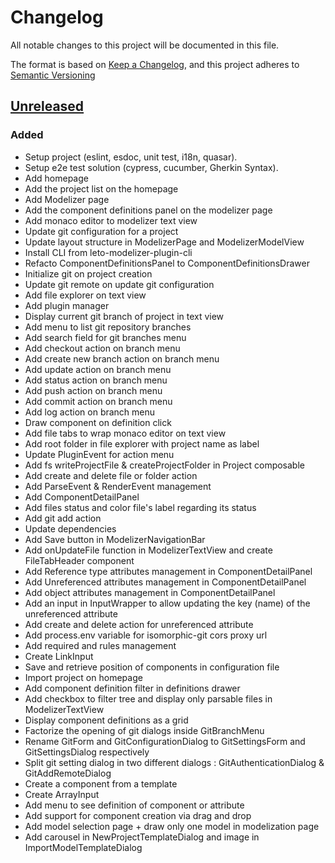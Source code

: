 # Changelog

All notable changes to this project will be documented in this file.

The format is based on [Keep a Changelog](https://keepachangelog.com/en/1.0.0/),
and this project adheres to [Semantic Versioning](https://semver.org/spec/v2.0.0.html)

## [Unreleased]

### Added

- Setup project (eslint, esdoc, unit test, i18n, quasar).
- Setup e2e test solution (cypress, cucumber, Gherkin Syntax).
- Add homepage
- Add the project list on the homepage
- Add Modelizer page
- Add the component definitions panel on the modelizer page
- Add monaco editor to modelizer text view
- Update git configuration for a project
- Update layout structure in ModelizerPage and ModelizerModelView
- Install CLI from leto-modelizer-plugin-cli
- Refacto ComponentDefinitionsPanel to ComponentDefinitionsDrawer
- Initialize git on project creation
- Update git remote on update git configuration
- Add file explorer on text view
- Add plugin manager
- Display current git branch of project in text view
- Add menu to list git repository branches
- Add search field for git branches menu
- Add checkout action on branch menu
- Add create new branch action on branch menu
- Add update action on branch menu
- Add status action on branch menu
- Add push action on branch menu
- Add commit action on branch menu
- Add log action on branch menu
- Draw component on definition click
- Add file tabs to wrap monaco editor on text view
- Add root folder in file explorer with project name as label
- Update PluginEvent for action menu
- Add fs writeProjectFile & createProjectFolder in Project composable
- Add create and delete file or folder action
- Add ParseEvent & RenderEvent management
- Add ComponentDetailPanel
- Add files status and color file's label regarding its status
- Add git add action
- Update dependencies
- Add Save button in ModelizerNavigationBar
- Add onUpdateFile function in ModelizerTextView and create FileTabHeader component
- Add Reference type attributes management in ComponentDetailPanel
- Add Unreferenced attributes management in ComponentDetailPanel
- Add object attributes management in ComponentDetailPanel
- Add an input in InputWrapper to allow updating the key (name) of the unreferenced attribute
- Add create and delete action for unreferenced attribute
- Add process.env variable for isomorphic-git cors proxy url
- Add required and rules management
- Create LinkInput
- Save and retrieve position of components in configuration file
- Import project on homepage
- Add component definition filter in definitions drawer
- Add checkbox to filter tree and display only parsable files in ModelizerTextView
- Display component definitions as a grid
- Factorize the opening of git dialogs inside GitBranchMenu
- Rename GitForm and GitConfigurationDialog to GitSettingsForm and GitSettingsDialog respectively
- Split git setting dialog in two different dialogs : GitAuthenticationDialog & GitAddRemoteDialog
- Create a component from a template
- Create ArrayInput
- Add menu to see definition of component or attribute
- Add support for component creation via drag and drop
- Add model selection page + draw only one model in modelization page
- Add carousel in NewProjectTemplateDialog and image in ImportModelTemplateDialog

[unreleased]: https://github.com/ditrit/leto-modelizer/blob/main/changelog.md#unreleased
